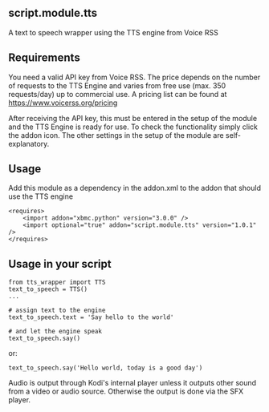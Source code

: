 ## script.module.tts ##

A text to speech wrapper using the TTS engine from Voice RSS

## Requirements ##

You need a valid API key from Voice RSS. The price depends on the number of requests to the TTS Engine and varies from 
free use (max. 350 requests/day) up to commercial use. A pricing list can be found at https://www.voicerss.org/pricing

After receiving the API key, this must be entered in the setup of the module and the TTS Engine is ready for use. To check 
the functionality simply click the addon icon. The other settings in the setup of the module are self-explanatory.

## Usage ##

Add this module as a dependency in the addon.xml to the addon that should use the TTS engine

    <requires>
	    <import addon="xbmc.python" version="3.0.0" />
        <import optional="true" addon="script.module.tts" version="1.0.1" />
    </requires>

## Usage in your script ##

    from tts_wrapper import TTS
    text_to_speech = TTS()
    ...

    # assign text to the engine
    text_to_speech.text = 'Say hello to the world'

    # and let the engine speak
    text_to_speech.say()

or:

    text_to_speech.say('Hello world, today is a good day')
    

Audio is output through Kodi's internal player unless it outputs other sound from a video or audio source. Otherwise 
the output is done via the SFX player. 